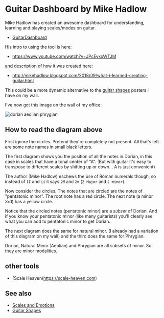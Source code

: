 ﻿# Guitar Dashboard by Mike Hadlow

Mike Hadlow has created an awesome dashboard for understanding, learning and playing scales/modes on guitar.

* [GuitarDashboard](http://guitardashboard.com/)

His intro to using the tool is here:

* <https://www.youtube.com/watch?v=JPcEvxoWTJM>

and description of how it was created here:

* <http://mikehadlow.blogspot.com/2018/09/what-i-learned-creating-guitar.html>

This could be a more dynamic alternative to the [guitar shapes](guitar_shapes.md) posters I have on my wall.

I've now got this image on the wall of my office:

![dorian aeolian phrygian](dorian_aeolian_phrygian.png)

## How to read the diagram above

First ignore the circles. Pretend they're completely not present. All that's left are some note names in small black letters.

The first diagram shows you the position of all the notes in Dorian, in this case in scales that have a tonal center of "A". (But with guitar it's easy to transpose to different scales by shifting up or down... A is just convenient)

The author (Mike Hadlow) eschews the use of Roman numerals though, so instead of `II` and `ii` it says `2M` and `2m` (`2 Major` and `2 minor`).

Now consider the circles. The notes that are circled are the notes of "pentatonic minor". The root note has a red circle. The next note (a minor 3rd) has a yellow circle.

Notice that the circled notes (pentatonic minor) are a *subset* of Dorian. And if you know your pentatonic minor (like many guitarists) you'll clearly see what you can add to pentatonic minor to get Dorian.

The next diagram does the same for natural minor. (I already had a variation of this diagram on my wall) and the third does the same for Phrygian.

Dorian, Natural Minor (Aeolian) and Phrygian are all subsets of minor. So they are minor modalities.


## other tools

* [Scale Heaven(https://scale-heaven.com)

## See also

* [Scales and Emotions](scales_and_emotions.md)
* [Guitar Shapes](guitar_shapes.md)